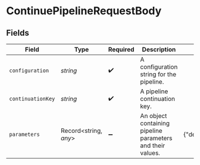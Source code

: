 # ContinuePipelineRequestBody


## Fields

| Field                                                      | Type                                                       | Required                                                   | Description                                                | Example                                                    |
| ---------------------------------------------------------- | ---------------------------------------------------------- | ---------------------------------------------------------- | ---------------------------------------------------------- | ---------------------------------------------------------- |
| `configuration`                                            | *string*                                                   | :heavy_check_mark:                                         | A configuration string for the pipeline.                   |                                                            |
| `continuationKey`                                          | *string*                                                   | :heavy_check_mark:                                         | A pipeline continuation key.                               |                                                            |
| `parameters`                                               | Record<string, *any*>                                      | :heavy_minus_sign:                                         | An object containing pipeline parameters and their values. | {"deploy_prod":true}                                       |